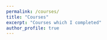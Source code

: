 ```yaml
---
permalink: /courses/
title: "Courses"
excerpt: "Courses which I completed"
author_profile: true
---
```


